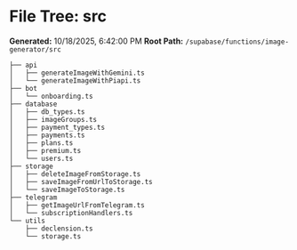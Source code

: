 # File Tree: src

**Generated:** 10/18/2025, 6:42:00 PM
**Root Path:** `/supabase/functions/image-generator/src`

```/supabase/functions/image-generator/src/
├── api
│   ├── generateImageWithGemini.ts
│   └── generateImageWithPiapi.ts
├── bot
│   └── onboarding.ts
├── database
│   ├── db_types.ts
│   ├── imageGroups.ts
│   ├── payment_types.ts
│   ├── payments.ts
│   ├── plans.ts
│   ├── premium.ts
│   └── users.ts
├── storage
│   ├── deleteImageFromStorage.ts
│   ├── saveImageFromUrlToStorage.ts
│   └── saveImageToStorage.ts
├── telegram
│   ├── getImageUrlFromTelegram.ts
│   └── subscriptionHandlers.ts
└── utils
    ├── declension.ts
    └── storage.ts
```
